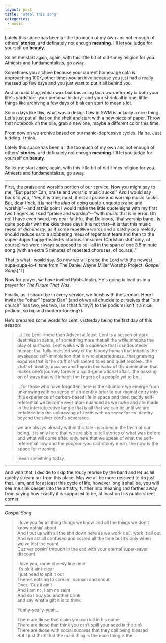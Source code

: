 ```yaml
---
layout: post
title: 'steal this song'
categories:
 - music
---
```


Lately this space has been a little too much of my own and not enough of others' **stories**, and definately not enough **meaning**. I'll let you judge for yourself on **beauty**.

So let me start again, again, with this little bit of old-timey religion for you. Athiests and fundamentalists, go away.

Sometimes you archive because your current homepage data is approaching 100K, other times you archive because you just had a really messed up few days and you just want to put it all behind you.

And on said blog, which was fast becoming but now definately is both your life's yardstick--your personal history--and your shrink all in one, little things like archiving a few days of blah can start to mean a lot.

So on days like this, what was a design flaw in SWM is actually a nice thing. Let's just put all that on the shelf and start with a new piece of paper. Throw that notebook on the pile, grab a new one, maybe a different color this time.

From now on we archive based on our manic-depressive cycles. Ha ha. Just kidding. I think.

Lately this space has been a little too much of my own and not enough of others' **stories**, and definately not enough **meaning**. I'll let you judge for yourself on **beauty**.

So let me start again, again, with this little bit of old-timey religion for you. Athiests and fundamentalists, go away.

---

First, the praise and worship portion of our service. Now you might say to me, "But pastor Dan, praise and worship music sucks!" And I would say back to you, "Yes, it is true, most, if not all praise and worship music sucks. But, dear flock, it is not the _idea_ of doing quote-unquote praise and worship"--and at this point I would make the little quote signs with my first two fingers as I said "praise and worship"--"with _music_ that is in error. Oh no! I have even heard, my dear faithful, that Delirious, 'that worship band,' is quite popular with the kids these days. It is not that--it is that this music reeks of _dishonesty_, as if some repetitive words and a catchy pop melody should reduce us to a slobbering mess of repentant tears and then to the super-duper happy-healed-victorous consumer (Christian stuff only, of course) we were always supposed to be--all in the span of one 3.5 minute song (with an extra 5 minutes of repeated choruses, of course)."

That is what I would say. So now we will praise the Lord with the newest supa-supa-lo-fi tune from The Daniel Wayne Miller Worship Project, _Gospel Song_.[^1]

Now for prayer, we have invited Rabbi Joplin. He's going to lead us in a prayer for _The Future That Was_.

Finally, as it should be in every service, we finish with the sermon. Here I invite the "other" "pastor Dan" (and oh we all chuckle to ourselves that "our church" has two, yes two, isn't that funny?) to the podium (isn't it a nice podium, so big and modern-looking?).

He's prepared some words for Lent, yesterday being the first day of this season:

> ...i like Lent--more than Advent at least. Lent is a season of dark destinies in battle; of something more that all the while inhabits the play of surfaces. Lent walks with a cadence that is undoubtedly human: that fully invested way of the bloody human that inhabits the awakened self-immolation that is wholeheartedness...that gnawing expanse that is the stuff of whispered tales and quiet resolve...the stuff of identity, passion and hope in the wake of the domination that makes one's journey forever a multi-generational affair...the passing on of ways that will inhabit the fingers of a people yet to be...

> ...for those who have forgotten, here is the situation: we emerge from unknowing with no sense of an identity prior to our vaginal entry into this experience of carbon-based life in space and time. tacitly self-referential we become ever more nuanced as we make and are made in the intersubjective tangle that is all that we can be until we are enfolded into the unknowing of death with no sense for an identity beyond the silver cord's severance.

> we are always already within this tale inscribed in the flesh of our being. it is only here that we are able to tell stories of what was before and what will come after. only here that we speak of what the self-referential now and the you/non-you dichotomy mean. the now is the space for meaning.

> mean something today.

---

And with that, I decide to skip the roudy reprise by the band and let us all quietly stream out from this place. May we all be more resolved to do just that. I am, and for at least this cycle of life, however long it shall be, you will see me sink deeper into the artistry, further into meaning and farther away from saying how exactly it is supposed to be, at least on this public street corner.

---

_Gospel Song_

> I love you for all thing things we know and all the things we don’t know nothin’ about  
> And I put up with all the shit down here as we work it all, work it all out  
> And we act all confused and scared all the time but it’s only when we’ve lost the count  
> Cuz yer comin’ through in the end with your eternal super-saver discount
>
> I love you, some cheesy line here  
> It’s ok it ain’t clear  
> I just need to spit it out  
> There’s nothing to scream, scream and shout  
> Over. ‘Cuz it ain’t  
> And I am no, I am no saint  
> And so I buy you another drink  
> and say what a gift it is to think
>
> Yeahy-yeahy-yeah...
>
> There are those that claim you can kill in his name  
> There are those that think you can’t spill your seed in the sink  
> There are those with social success that they call being blessed  
> But I just think that the main thing is the main thing is the...
